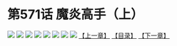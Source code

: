 # 第571话 魔炎高手（上）
![](https://mhpic.xiaomingtaiji.net/comic/D/斗破苍穹拆分版/571话/1.jpg-zymk.middle.webp)
![](https://mhpic.xiaomingtaiji.net/comic/D/斗破苍穹拆分版/571话/2.jpg-zymk.middle.webp)
![](https://mhpic.xiaomingtaiji.net/comic/D/斗破苍穹拆分版/571话/3.jpg-zymk.middle.webp)
![](https://mhpic.xiaomingtaiji.net/comic/D/斗破苍穹拆分版/571话/4.jpg-zymk.middle.webp)
![](https://mhpic.xiaomingtaiji.net/comic/D/斗破苍穹拆分版/571话/5.jpg-zymk.middle.webp)
![](https://mhpic.xiaomingtaiji.net/comic/D/斗破苍穹拆分版/571话/6.jpg-zymk.middle.webp)
![](https://mhpic.xiaomingtaiji.net/comic/D/斗破苍穹拆分版/571话/7.jpg-zymk.middle.webp)
![](https://mhpic.xiaomingtaiji.net/comic/D/斗破苍穹拆分版/571话/8.jpg-zymk.middle.webp)
[【上一章】](./570.md)
[【目录】](./READMD.md)
[【下一章】](./572.md)
